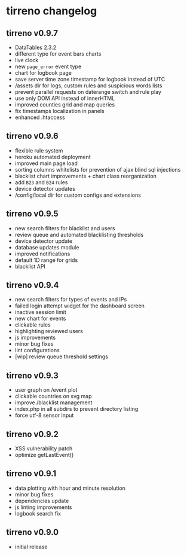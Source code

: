 # tirreno changelog

## tirreno v0.9.7

* DataTables 2.3.2
* different type for event bars charts
* live clock
* new `page_error` event type
* chart for logbook page
* save server time zone timestamp for logbook instead of UTC
* /assets dir for logs, custom rules and suspicious words lists
* prevent parallel requests on daterange switch and rule play
* use only DOM API instead of innerHTML
* improved counties grid and map queries
* fix timestamps localization in panels
* enhanced .htaccess

## tirreno v0.9.6

* flexible rule system
* heroku automated deployment
* improved main page load
* sorting columns whitelists for prevention of ajax blind sql injections
* blacklist chart improvements + chart class reorganization
* add `B23` and `B24` rules
* device detector updates
* /config/local dir for custom configs and extensions

## tirreno v0.9.5

* new search filters for blacklist and users
* review queue and automated blacklisting thresholds
* device detector update
* database updates module
* improved notifications
* default 1D range for grids
* blacklist API

## tirreno v0.9.4

* new search filters for types of events and IPs
* failed login attempt widget for the dashboard screen
* inactive session limit
* new chart for events
* clickable rules
* highlighting reviewed users
* js improvements
* minor bug fixes
* lint configurations
* [wip] review queue threshold settings

## tirreno v0.9.3

* user graph on /event plot
* clickable countries on svg map
* improve /blacklist management
* index.php in all subdirs to prevent directory listing
* force utf-8 sensor input

## tirreno v0.9.2

* XSS vulnerability patch
* optimize getLastEvent()

## tirreno v0.9.1

* data plotting with hour and minute resolution
* minor bug fixes
* dependencies update
* js linting improvements
* logbook search fix

## tirreno v0.9.0

* initial release

